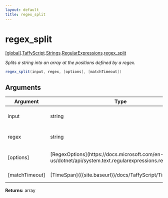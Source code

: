 ```yaml
---
layout: default
title: regex_split
---
```


# regex_split

[\[global\]]({{site.baseurl}}/docs/).[TaffyScript]({{site.baseurl}}/docs/TaffyScript/).[Strings]({{site.baseurl}}/docs/TaffyScript/Strings/).[RegularExpressions]({{site.baseurl}}/docs/TaffyScript/Strings/RegularExpressions/).[regex_split]({{site.baseurl}}/docs/TaffyScript/Strings/RegularExpressions/regex_split/)

_Splits a string into an array at the positions defined by a regex._

```cs
regex_split(input, regex, [options], [matchTimeout])
```

## Arguments

<table>
  <col width="15%">
  <col width="15%">
  <thead>
    <tr>
      <th>Argument</th>
      <th>Type</th>
      <th>Description</th>
    </tr>
  </thead>
  <tbody>
    <tr>
      <td>input</td>
      <td>string</td>
      <td>The string to search to split.</td>
    </tr>
    <tr>
      <td>regex</td>
      <td>string</td>
      <td>The regular expression pattern.</td>
    </tr>
    <tr>
      <td>[options]</td>
      <td>[RegexOptions](https://docs.microsoft.com/en-us/dotnet/api/system.text.regularexpressions.regexoptions)</td>
      <td>The options to use while matching.</td>
    </tr>
    <tr>
      <td>[matchTimeout]</td>
      <td>[TimeSpan]({{site.baseurl}}/docs/TaffyScript/TimeSpan)</td>
      <td>A timeout interval.</td>
    </tr>
  </tbody>
</table>

**Returns:** array
